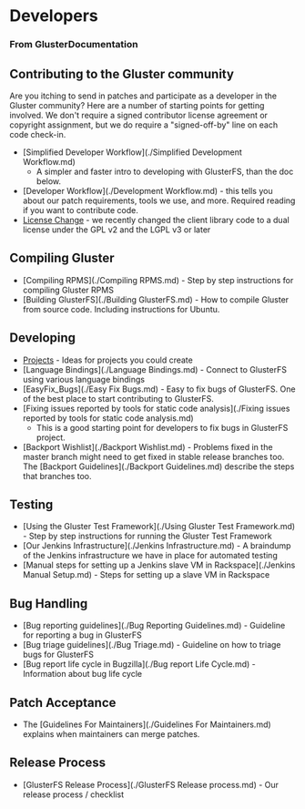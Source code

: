 Developers
==========

### From GlusterDocumentation

Contributing to the Gluster community
-------------------------------------

Are you itching to send in patches and participate as a developer in the
Gluster community? Here are a number of starting points for getting
involved. We don't require a signed contributor license agreement or
copyright assignment, but we do require a "signed-off-by" line on each
code check-in.

-   [Simplified Developer Workflow](./Simplified Development Workflow.md)
    - A simpler and faster intro to developing with GlusterFS, than the
    doc below.
-   [Developer Workflow](./Development Workflow.md) - this tells
    you about our patch requirements, tools we use, and more. Required
    reading if you want to contribute code.
-   [License
    Change](http://www.gluster.org/2012/05/glusterfs-license-change/) -
    we recently changed the client library code to a dual license under
    the GPL v2 and the LGPL v3 or later

Compiling Gluster
-----------------

-   [Compiling RPMS](./Compiling RPMS.md) - Step by step
    instructions for compiling Gluster RPMS
-   [Building GlusterFS](./Building GlusterFS.md) - How to compile
    Gluster from source code. Including instructions for Ubuntu.

Developing
----------

-   [Projects](./Projects.md) - Ideas for projects you could
    create
-   [Language Bindings](./Language Bindings.md) - Connect to
    GlusterFS using various language bindings
-   [EasyFix\_Bugs](./Easy Fix Bugs.md) - Easy to fix bugs of
    GlusterFS. One of the best place to start contributing to GlusterFS.
-   [Fixing issues reported by tools for static code
    analysis](./Fixing issues reported by tools for static code analysis.md)
    - This is a good starting point for developers to fix bugs in
    GlusterFS project.
-   [Backport Wishlist](./Backport Wishlist.md) - Problems fixed
    in the master branch might need to get fixed in stable release
    branches too.
    The [Backport Guidelines](./Backport Guidelines.md) describe the steps that
    branches too.

Testing
-------

-   [Using the Gluster Test
    Framework](./Using Gluster Test Framework.md) - Step by
    step instructions for running the Gluster Test Framework
-   [Our Jenkins Infrastructure](./Jenkins Infrastructure.md) - A
    braindump of the Jenkins infrastructure we have in place for
    automated testing
-   [Manual steps for setting up a Jenkins slave VM in
    Rackspace](./Jenkins Manual Setup.md) - Steps for setting up a slave
    VM in Rackspace

Bug Handling
------------

-   [Bug reporting guidelines](./Bug Reporting Guidelines.md) -
    Guideline for reporting a bug in GlusterFS
-   [Bug triage guidelines](./Bug Triage.md) - Guideline on how to
    triage bugs for GlusterFS
-   [Bug report life cycle in
    Bugzilla](./Bug report Life Cycle.md) - Information about bug
    life cycle

Patch Acceptance
----------------

-   The [Guidelines For
    Maintainers](./Guidelines For Maintainers.md) explains when
    maintainers can merge patches.

Release Process
---------------

-   [GlusterFS Release Process](./GlusterFS Release process.md) -
    Our release process / checklist
